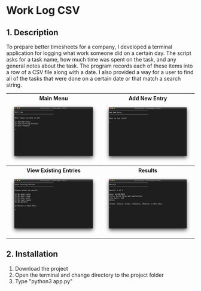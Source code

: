 <h1>Work Log CSV</h1>

<h2>1. Description</h2>
<p>To prepare better timesheets for a company, I developed a terminal application for logging what work someone did on a certain day. The script asks for a task name, how much time was spent on the task, and any general notes about the task. The program records each of these items into a row of a CSV file along with a date. I also provided a way for a user to find all of the tasks that were done on a certain date or that match a search string.</p>

<table>
  <tr>
    <th>Main Menu</th>
    <th>Add New Entry</th>
  </tr>
  <tr>
    <td><img src="assets/main_menu.png" width=500></td>
    <td><img src="assets/add_entry.png" width=500></td>
  </tr>
  <tr>
    <th>View Existing Entries</th>
    <th>Results</th>
  </tr>
  <tr>
    <td><img src="assets/view_entries.png" width=500></td>
    <td><img src="assets/results.png" width=500></td>
  </tr>
</table>

<h2>2. Installation</h2>
<ol>
  <li>Download the project</l1>
  <li>Open the terminal and change directory to the project folder</li>
  <li>Type "python3 app.py"</li>
</ol>
